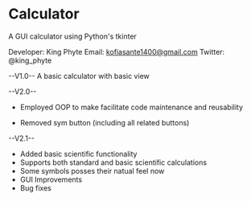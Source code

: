 # Calculator
A GUI calculator using Python's tkinter

Developer: King Phyte
Email: kofiasante1400@gmail.com
Twitter: @king_phyte

--V1.0--
A basic calculator with basic view

--V2.0--
+ Employed OOP to make facilitate code maintenance and reusability
- Removed sym button (including all related buttons)

--V2.1--
+ Added basic scientific functionality
+ Supports both standard and basic scientific calculations
+ Some symbols posses their natual feel now
+ GUI Improvements 
+ Bug fixes


